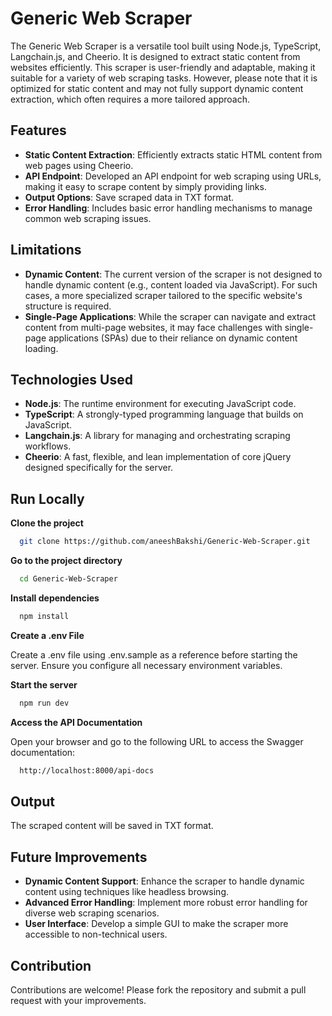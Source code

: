 # Generic Web Scraper

The Generic Web Scraper is a versatile tool built using Node.js, TypeScript, Langchain.js, and Cheerio. It is designed to extract static content from websites efficiently. This scraper is user-friendly and adaptable, making it suitable for a variety of web scraping tasks. However, please note that it is optimized for static content and may not fully support dynamic content extraction, which often requires a more tailored approach.

## Features

- **Static Content Extraction**: Efficiently extracts static HTML content from web pages using Cheerio.
- **API Endpoint**: Developed an API endpoint for web scraping using URLs, making it easy to scrape content by simply providing links.
- **Output Options**: Save scraped data in TXT format.
- **Error Handling**: Includes basic error handling mechanisms to manage common web scraping issues.

## Limitations

- **Dynamic Content**: The current version of the scraper is not designed to handle dynamic content (e.g., content loaded via JavaScript). For such cases, a more specialized scraper tailored to the specific website's structure is required.
- **Single-Page Applications**: While the scraper can navigate and extract content from multi-page websites, it may face challenges with single-page applications (SPAs) due to their reliance on dynamic content loading.

## Technologies Used

- **Node.js**: The runtime environment for executing JavaScript code.
- **TypeScript**: A strongly-typed programming language that builds on JavaScript.
- **Langchain.js**: A library for managing and orchestrating scraping workflows.
- **Cheerio**: A fast, flexible, and lean implementation of core jQuery designed specifically for the server.

## Run Locally

**Clone the project**

```bash
  git clone https://github.com/aneeshBakshi/Generic-Web-Scraper.git
```

**Go to the project directory**

```bash
  cd Generic-Web-Scraper
```

**Install dependencies**

```bash
  npm install
```

**Create a .env File**

Create a .env file using .env.sample as a reference before starting the server. Ensure you configure all necessary environment variables.

**Start the server**

```bash
  npm run dev
```

**Access the API Documentation**

Open your browser and go to the following URL to access the Swagger documentation:

```bash
  http://localhost:8000/api-docs
```

## Output

The scraped content will be saved in TXT format.

## Future Improvements

- **Dynamic Content Support**: Enhance the scraper to handle dynamic content using techniques like headless browsing.
- **Advanced Error Handling**: Implement more robust error handling for diverse web scraping scenarios.
- **User Interface**: Develop a simple GUI to make the scraper more accessible to non-technical users.

## Contribution

Contributions are welcome! Please fork the repository and submit a pull request with your improvements.

